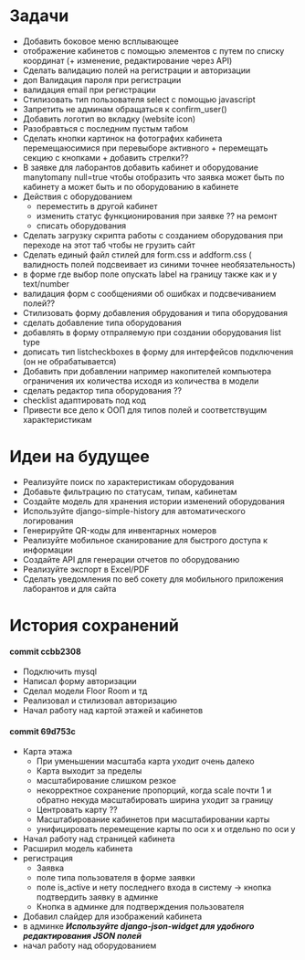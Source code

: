 # Задачи
- Добавить боковое меню всплывающее
- отображение кабинетов с помощью элементов с путем по списку координат (+ изменение, редактирование через API)
- Сделать валидацию полей на регистрации и авторизации
- доп Валидация пароля при регистрации
- валидация email при регистрации
- Стилизовать тип пользователя select с помощью javascript
- Запретить не админам обращаться к confirm_user()
- Добавить логотип во вкладку (website icon)
- Разобравться с последним пустым табом
- Сделать кнопки картинок на фотографих кабинета перемещаюсимися при перевыборе активного + перемещать секцию с кнопками + добавить стрелки??
- В заявке для лаборантов добавить кабинет и оборудование manytomany null=true чтобы отобразить что заявка может быть по кабинету а может быть и по оборудованию в кабинете
- Действия с оборудованием
  * переместить в другой кабинет
  * изменить статус функционирования при заявке ?? на ремонт
  * списать оборудования
- Сделать загрузку скрипта работы с созданием оборудования при переходе на этот таб чтобы не грузить сайт
- Сделать единый файл стилей для form.css и addform.css ( валидность полей подсвеивает из синими точнее необязательность)
- в форме где выбор поле опускать label на границу также как и у text/number
- валидация форм с сообщениями об ошибках и подсвечиванием полей??
- Стилизовать форму добавления обрудования и типа оборудования
- сделать добавление типа оборудования
- добавлять в форму отпраляемую при создании оборудования list type 
- дописать тип listcheckboxes в форму для интерфейсов подключения (он не обрабатывается) 
- Добавить при добавлении например накопителей компьютера ограничения их количества исходя из количества в модели
- сделать редактор типа оборудования ??
- checklist адаптировать под код
- Привести все дело к ООП для типов полей и соответствущим характеристикам

# Идеи на будущее
- Реализуйте поиск по характеристикам оборудования
- Добавьте фильтрацию по статусам, типам, кабинетам
- Создайте модель для хранения истории изменений оборудования
- Используйте django-simple-history для автоматического логирования
- Генерируйте QR-коды для инвентарных номеров
- Реализуйте мобильное сканирование для быстрого доступа к информации
- Создайте API для генерации отчетов по оборудованию
- Реализуйте экспорт в Excel/PDF
- Сделать уведомления по веб сокету для мобильного приложения лаборантов и для сайта

# История сохранений
#### commit ccbb2308
+ Подключить mysql
+ Написал форму авторизации
+ Сделал модели Floor Room и тд
+ Реализовал и стилизовал авторизацию
+ Начал работу над картой этажей и кабинетов

#### commit 69d753c
+ Карта этажа
  - При уменьшении масштаба карта уходит очень далеко
  - Карта выходит за пределы
  - масштабирование слишком резкое
  - некорректное сохранение пропорций, когда scale почти 1 и обратно некуда масштабировать ширина уходит за границу
  - Центровать карту ??
  - Масштабирование кабинетов при масштабировании карты
  - унифицировать перемещение карты по оси x и отдельно по оси y
+ Начал работу над страницей кабинета
+ Расширил модель кабинета
+ регистрация
  - Заявка
  - поле типа пользователя в форме заявки
  - поле is_active и нету последнего входа в систему -> кнопка подтвердить заявку в админке
  - Кнопка в админке для подтверждения пользователя
+ Добавил слайдер для изображений кабинета
+ в админке ***Используйте django-json-widget для удобного редактирования JSON полей***
+ начал работу над оборудованием